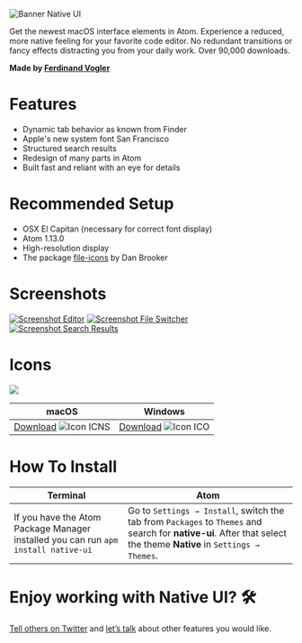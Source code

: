 ![Banner Native UI](https://cloud.githubusercontent.com/assets/8401092/20631149/769f190a-b335-11e6-91ba-aad73f7f4c49.jpg)

Get the newest macOS interface elements in Atom. Experience a reduced, more native feeling for your favorite code editor. No redundant transitions or fancy effects distracting you from your daily work. Over 90,000 downloads.

**Made by [Ferdinand Vogler](http://www.twitter.com/ferdinandvogler)**

# Features

- Dynamic tab behavior as known from Finder
- Apple's new system font San Francisco
- Structured search results
- Redesign of many parts in Atom
- Built fast and reliant with an eye for details

# Recommended Setup

- OSX El Capitan (necessary for correct font display)
- Atom 1.13.0
- High-resolution display
- The package [file-icons](https://atom.io/packages/file-icons) by Dan Brooker

# Screenshots

[![Screenshot Editor](https://cloud.githubusercontent.com/assets/8401092/20631962/3d6a0ce4-b33a-11e6-9f99-c1c2669a3cf2.png)](https://cloud.githubusercontent.com/assets/8401092/20631962/3d6a0ce4-b33a-11e6-9f99-c1c2669a3cf2.png) [![Screenshot File Switcher](https://cloud.githubusercontent.com/assets/8401092/20631963/3d6a5ab4-b33a-11e6-87e1-7b28dcb5f8cd.png)](https://cloud.githubusercontent.com/assets/8401092/20631963/3d6a5ab4-b33a-11e6-87e1-7b28dcb5f8cd.png) [![Screenshot Search Results](https://cloud.githubusercontent.com/assets/8401092/25046713/4d9e103a-2133-11e7-9e10-76b3b6498511.png)](https://cloud.githubusercontent.com/assets/8401092/25046713/4d9e103a-2133-11e7-9e10-76b3b6498511.png)

# Icons

![](https://cloud.githubusercontent.com/assets/8401092/20631850/50eec71a-b339-11e6-9cf1-e245e8d6451b.png)

macOS                                                                                                                                                                                | Windows
------------------------------------------------------------------------------------------------------------------------------------------------------------------------------------ | ----------------------------------------------------------------------------------------------------------------------------------------------------------------------------------
[Download](https://github.com/fv0/native-ui/raw/master/Atom.icns) ![Icon ICNS](https://cloud.githubusercontent.com/assets/8401092/20631777/e3d4c3e6-b338-11e6-94aa-b1830ff29866.png) | [Download](https://github.com/fv0/native-ui/raw/master/Atom.ico) ![Icon ICO](https://cloud.githubusercontent.com/assets/8401092/20631776/e3d4d192-b338-11e6-8c66-62bc40270f11.png)

# How To Install

Terminal | Atom
--- | ---
If you have the Atom Package Manager installed you can run `apm install native-ui` | Go to `Settings → Install`, switch the tab from `Packages` to `Themes` and search for **native-ui**. After that select the theme **Native** in `Settings → Themes`.

# Enjoy working with Native UI? 🛠

[Tell others on Twitter](https://twitter.com/intent/tweet?text=Native%20UI,%20a%20Atom%20theme%20for%20El%20Capitan&url=http%3A%2F%2Fatom.io/themes/native-ui&via=ferdinandvogler) and [let’s talk](https://twitter.com/intent/tweet?text=@ferdinandvogler) about other features you would like.
